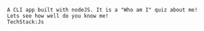 
            A CLI app built with nodeJS. It is a "Who am I" quiz about me!
            Lets see how well do you know me!
            TechStack:Js
